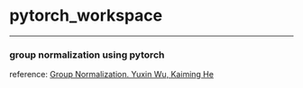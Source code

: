 # pytorch_workspace

---

### group normalization using pytorch
reference: [Group Normalization. Yuxin Wu, Kaiming He](https://arxiv.org/pdf/1803.08494.pdf)
